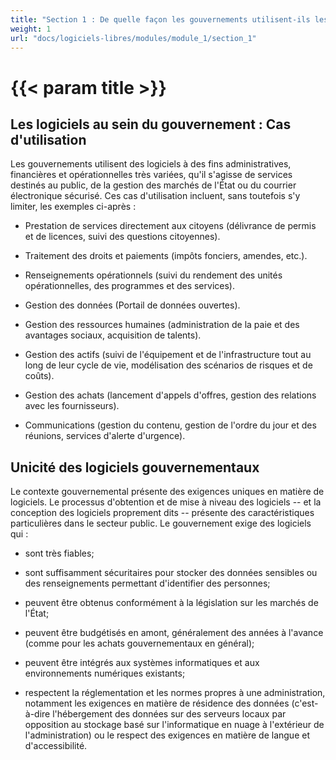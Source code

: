 ```yaml
---
title: "Section 1 : De quelle façon les gouvernements utilisent-ils les logiciels?"
weight: 1
url: "docs/logiciels-libres/modules/module_1/section_1"
---
```


# {{< param title >}}

## Les logiciels au sein du gouvernement : Cas d'utilisation

Les gouvernements utilisent des logiciels à des fins administratives, financières et opérationnelles très variées, qu'il s'agisse de services destinés au public, de la gestion des marchés de l'État ou du courrier électronique sécurisé. Ces cas d'utilisation incluent, sans toutefois s'y limiter, les exemples ci-après :

- Prestation de services directement aux citoyens (délivrance de permis et de licences, suivi des questions citoyennes).

- Traitement des droits et paiements (impôts fonciers, amendes, etc.).

- Renseignements opérationnels (suivi du rendement des unités opérationnelles, des programmes et des services).

- Gestion des données (Portail de données ouvertes).

- Gestion des ressources humaines (administration de la paie et des avantages sociaux, acquisition de talents).

- Gestion des actifs (suivi de l'équipement et de l'infrastructure tout au long de leur cycle de vie, modélisation des scénarios de risques et de coûts).

- Gestion des achats (lancement d'appels d'offres, gestion des relations avec les fournisseurs).

- Communications (gestion du contenu, gestion de l'ordre du jour et des réunions, services d'alerte d'urgence).

## Unicité des logiciels gouvernementaux

Le contexte gouvernemental présente des exigences uniques en matière de logiciels. Le processus d'obtention et de mise à niveau des logiciels -- et la conception des logiciels proprement dits -- présente des caractéristiques particulières dans le secteur public. Le gouvernement exige des logiciels qui :

- sont très fiables;

- sont suffisamment sécuritaires pour stocker des données sensibles ou des renseignements permettant d'identifier des personnes;

- peuvent être obtenus conformément à la législation sur les marchés de l'État;

- peuvent être budgétisés en amont, généralement des années à l'avance (comme pour les achats gouvernementaux en général);

- peuvent être intégrés aux systèmes informatiques et aux environnements numériques existants;

- respectent la réglementation et les normes propres à une administration, notamment les exigences en matière de résidence des données (c'est-à-dire l'hébergement des données sur des serveurs locaux par opposition au stockage basé sur l'informatique en nuage à l'extérieur de l'administration) ou le respect des exigences en matière de langue et d'accessibilité.
